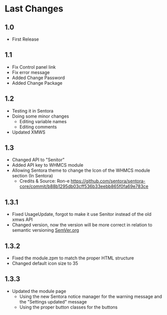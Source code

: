 # Last Changes #

## 1.0 ##
- First Release

## 1.1 ##
- Fix Control panel link
- Fix error message
- Added Change Password
- Added Change Package

## 1.2 ##
- Testing it in Sentora
- Doing some minor changes
	- Editing variable names
	- Editing comments
- Updated XMWS

## 1.3 ##
- Changed API to "Senitor"
- Added API key to WHMCS module
- Allowing Sentora theme to change the Icon of the WHMCS module section (In Sentora)
	- Credits & Source: Ron-e https://github.com/sentora/sentora-core/commit/b88b1295db03cff536b33eebb865f0fa69e783ce

## 1.3.1 ##
- Fixed UsageUpdate, forgot to make it use Senitor instead of the old xmws API
- Changed version, now the version will be more correct in relation to semantic versioning [SemVer.org](http://semver.org)

## 1.3.2 ##
- Fixed the module.zpm to match the proper HTML structure
- Changed default icon size to 35

## 1.3.3 ##
- Updated the module page
	- Using the new Sentora notice manager for the warning message and the "Settings updated" message
	- Using the proper button classes for the buttons
